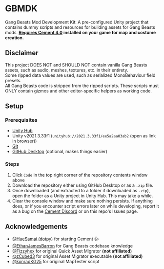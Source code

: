 # GBMDK

Gang Beasts Mod Development Kit: A pre-configured Unity project that contains dummy scripts and resources for building assets for Gang Beasts mods. 
**[Requires Cement 4.0](https://github.com/CementGB-4-0/CementSource/releases/latest) installed on your game for map and costume creation.**

## Disclaimer

This project DOES NOT and SHOULD NOT contain vanilla Gang Beasts assets, such as audio, meshes, textures, etc. in their entirety.  
Some ripped data values are used, such as serialized MonoBehaviour field presets.  
All Gang Beasts code is stripped from the ripped scripts. These scripts must ONLY contain gizmos and other editor-specific helpers as working code.  

## Setup

### Prerequisites

- [Unity Hub](https://unity.com/download)
- Unity v2021.3.33f1 (``unityhub://2021.3.33f1/ee5a2aa03ab2`` (open as link in browser))
- [Git](https://git-scm.com/downloads)
- [GitHub Desktop](https://desktop.github.com/download/) (optional, makes things easier)

### Steps

1. Click `Code` in the top right corner of the repository contents window above
2. Download the repository either using GitHub Desktop or as a `.zip` file.
3. Once downloaded (and extracted to a folder if downloaded as `.zip`), open the folder as a Unity project in Unity Hub. This may take a while.
4. Clear the console window and make sure nothing persists. If anything does, or if you encounter script errors later on while developing, report it as a bug on the [Cement Discord](https://discord.gg/fCwXc5k43w) or on this repo's Issues page. 

## Acknowledgements

- [@HueSamai (dotpy)](https://github.com/HueSamai) for starting Cement 👍
- [@EthanJamesBarron](https://github.com/EthanJamesBarron) for Gang Beasts codebase knowledge
- [@Fizzyhex](https://github.com/Fizzyhex) for original Quick Asset Migrator **(not affiliated)**
- [@zCubed3](https://github.com/zCubed3) for original Asset Migrator executable **(not affiliated)**
- [@konradKG25](https://github.com/konradKG25) for original MapTester script
